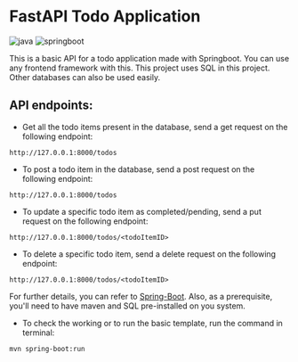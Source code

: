 ﻿# FastAPI Todo Application

![java](https://img.shields.io/badge/Java-ED8B00?style=for-the-badge&logo=java&logoColor=white)
![springboot](https://img.shields.io/badge/Spring-boot?style=for-the-badge&logo=Spring&logoColor=white)

This is a basic API for a todo application made with Springboot. You can use any frontend framework with this. This project uses SQL in this project. Other databases can also be used easily.

## API endpoints:

- Get all the todo items present in the database, send a get request on the following endpoint:

```
http://127.0.0.1:8000/todos
```

- To post a todo item in the database, send a post request on the following endpoint:

```
http://127.0.0.1:8000/todos
```

- To update a specific todo item as completed/pending, send a put request on the following endpoint:

```
http://127.0.0.1:8000/todos/<todoItemID>
```

- To delete a specific todo item, send a delete request on the following endpoint:

```
http://127.0.0.1:8000/todos/<todoItemID>
```

For further details, you can refer to <a href="https://spring.io/projects/spring-boot">Spring-Boot</a>. Also, as a prerequisite, you'll need to have maven and SQL pre-installed on you system.


- To check the working or to run the basic template, run the command in terminal:

```
mvn spring-boot:run
```